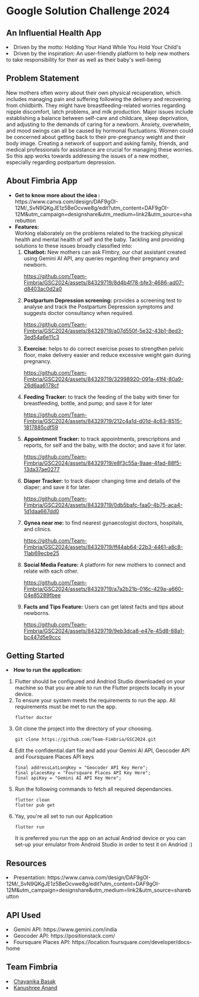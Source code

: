 # Google Solution Challenge 2024
## An Influential Health App
<li>Driven by the motto: Holding Your Hand While You Hold Your Child's</li>
<li>Driven by the inspiration: An user-friendly platform to help new mothers to take responsibility for their as well as their baby's well-being</li>

## Problem Statement
New mothers often worry about their own physical recuperation, which includes managing pain and suffering following the delivery and recovering from childbirth. They might have breastfeeding-related worries regarding nipple discomfort, latch problems, and milk production. Major issues include establishing a balance between self-care and childcare, sleep deprivation, and adjusting to the demands of caring for a newborn. Anxiety, overwhelm, and mood swings can all be caused by hormonal fluctuations. Women could be concerned about getting back to their pre-pregnancy weight and their body image. Creating a network of support and asking family, friends, and medical professionals for assistance are crucial for managing these worries. So this app works towards addressing the issues of a new mother, especially regarding postpartum depression.

## About Fimbria App
<ul>
  <li><b>Get to know more about the idea :</b>
    <br>
    https://www.canva.com/design/DAF9gOI-12M/_SvN9QKgJE1z5BeOcvwe8g/edit?utm_content=DAF9gOI-12M&utm_campaign=designshare&utm_medium=link2&utm_source=sharebutton
  </li>


  <li><b>Features: </b>
    <br>Working elaborately on the problems related to the tracking physical health and mental health of self and the baby. Tackling and providing solutions to these issues broadly classified into:
    <ol>
      <li><b>Chatbot:</b> New mothers can ask FImbry, our chat assistant created using Gemini AI API, any queries regarding their pregnancy and newborn.

    



https://github.com/Team-Fimbria/GSC2024/assets/84329719/8d4b4f78-bfe3-4686-ad07-d8403ac0d2a0




        
  </li>
      <li><b>Postpartum Depression screening:</b> provides a screening test to analyse and track the Postpartum Depression symptoms and suggests doctor consultancy when required.
      
      

https://github.com/Team-Fimbria/GSC2024/assets/84329719/a07d550f-5e32-43b1-8ed3-3ed54a6e11c3


      
  </li>
      <li><b>Exercise:</b> helps to do correct exercise poses to strengthen pelvic floor, make delivery easier and reduce excessive weight gain during pregnancy.
      

https://github.com/Team-Fimbria/GSC2024/assets/84329719/32998920-091a-41f4-80a9-26d6aa6178cf


      
  </li>
      <li><b>Feeding Tracker:</b> to track the feeding of the baby with timer for breastfeeding, bottle, and pump; and save it for later



https://github.com/Team-Fimbria/GSC2024/assets/84329719/212c4a1d-d01d-4c63-8515-1817885cdf59



        
  </li>
      <li><b>Appointment Tracker:</b> to track appointments, prescriptions and reports, for self and the baby, with the doctor; and save it for later.

      

https://github.com/Team-Fimbria/GSC2024/assets/84329719/e8f3c55a-9aae-4fad-88f5-13da37ae0277


      
  </li>
      <li><b>Diaper Tracker:</b> to track diaper changing time and details of the diaper; and save it for later.

      

https://github.com/Team-Fimbria/GSC2024/assets/84329719/0db5bafc-faa0-4b75-aca4-1d1daa667dd0


      
  </li>
      <li><b>Gynea near me:</b> to find nearest gynaecologist doctors, hospitals, and clinics.


https://github.com/Team-Fimbria/GSC2024/assets/84329719/ff44ab64-22b3-4461-a8c8-11ab69ecbe25


      
  </li>
      <li><b>Social Media Feature:</b> A platform for new mothers to connect and relate with each other.



https://github.com/Team-Fimbria/GSC2024/assets/84329719/a7a2b21b-016c-429a-a660-04e85289fbee


      
  </li>
  <li><b>Facts and Tips Feature:</b> Users can get latest facts and tips about newborns.

    

https://github.com/Team-Fimbria/GSC2024/assets/84329719/9eb3dca8-e47e-45d8-88a1-bc447d5e9ccc


  </li>
    </ol>
  </li>
</ul>

## Getting Started
<li><b>How to run the application:</b></li>
<ol>
  <li>Flutter should be configured and Andriod Studio downloaded on your machine so that you are able to run the Flutter projects locally in your device.</li>
  <li>To ensure your system meets the requirements to run the app. All requirements must be met to run the app.
    
    flutter doctor
    
  </li>
  <li>Git clone the project into the directory of your choosing.
    
    git clone https://github.com/Team-Fimbria/GSC2024.git
  </li>
  <li>Edit the confidential.dart file and add your Gemini AI API, Geocoder API and Foursquare Places API keys
    
    final addressLatLongKey = "Geocoder API Key Here";
    final placesKey = "Foursquare Places API Key Here";
    final apiKey = "Gemini AI API Key Here";
    
  </li>
  <li>Run the following commands to fetch all required dependancies.
    
    flutter clean
    flutter pub get
    
  </li>
  <li>Yay, you're all set to run our Application
    
    flutter run
    
  </li>
  It is preferred you run the app on an actual Andriod device or you can set-up your emulator from Android Studio in order to test it on Andriod :)
</ol>

## Resources
<li>Presentation: https://www.canva.com/design/DAF9gOI-12M/_SvN9QKgJE1z5BeOcvwe8g/edit?utm_content=DAF9gOI-12M&utm_campaign=designshare&utm_medium=link2&utm_source=sharebutton </li>

## API Used
<li>Gemini API: https://www.gemini.com/india </li>
<li>Geocoder API: https://positionstack.com/ </li>
<li>Foursquare Places API: https://location.foursquare.com/developer/docs-home </li>

## Team Fimbria
<li><a href="https://github.com/Chayanika-Basak">Chayanika Basak</a></li>
<li><a href="https://github.com/kanushree2311">Kanushree Anand</a></li>
